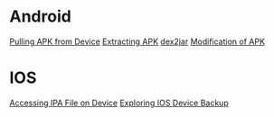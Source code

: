 <!-- TITLE: Mobile -->
<!-- SUBTITLE: A quick summary of Mobile -->

# Android
[Pulling APK from Device](/mobile-fetching-apk)
[Extracting APK](/mobile-extracting-apks)
[dex2jar](/mobile-dex2jar)
[Modification of APK](/mobile-apk-modification)
# IOS
[Accessing IPA File on Device](/mobile-ios-ipa)
[Exploring IOS Device Backup](/mobile-ios-backup)